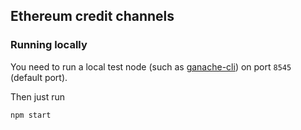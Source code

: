 ## Ethereum credit channels

### Running locally

You need to run a local test node (such as [ganache-cli](https://github.com/trufflesuite/ganache-cli)) on port `8545` (default port).

Then just run
```
npm start
```
